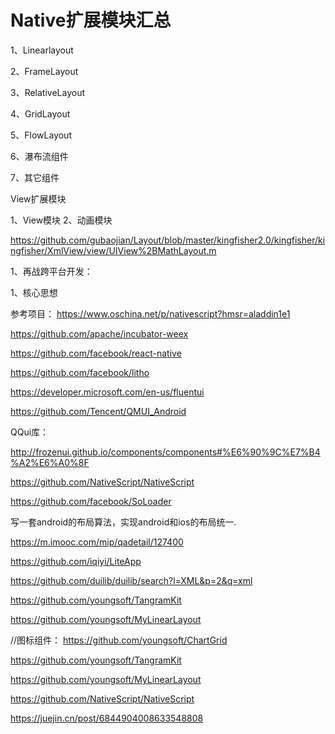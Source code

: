Native扩展模块汇总
======
1、Linearlayout
   
2、FrameLayout

3、RelativeLayout

4、GridLayout

5、FlowLayout

6、瀑布流组件

7、其它组件



View扩展模块

1、View模块
2、动画模块



https://github.com/gubaojian/Layout/blob/master/kingfisher2.0/kingfisher/kingfisher/XmlView/view/UIView%2BMathLayout.m

1、再战跨平台开发：

1、核心思想




参考项目：
https://www.oschina.net/p/nativescript?hmsr=aladdin1e1

https://github.com/apache/incubator-weex

https://github.com/facebook/react-native

https://github.com/facebook/litho

https://developer.microsoft.com/en-us/fluentui

https://github.com/Tencent/QMUI_Android

QQui库：

http://frozenui.github.io/components/components#%E6%90%9C%E7%B4%A2%E6%A0%8F



https://github.com/NativeScript/NativeScript


https://github.com/facebook/SoLoader


写一套android的布局算法，实现android和ios的布局统一.

https://m.imooc.com/mip/qadetail/127400




https://github.com/iqiyi/LiteApp

https://github.com/duilib/duilib/search?l=XML&p=2&q=xml


https://github.com/youngsoft/TangramKit

https://github.com/youngsoft/MyLinearLayout


//图标组件：
https://github.com/youngsoft/ChartGrid


https://github.com/youngsoft/TangramKit



https://github.com/youngsoft/MyLinearLayout


https://github.com/NativeScript/NativeScript




https://juejin.cn/post/6844904008633548808


